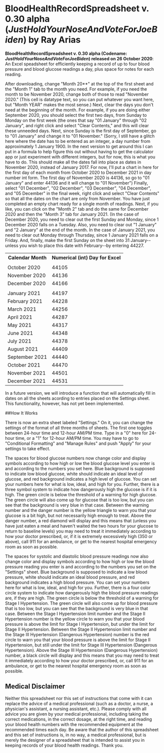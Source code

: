 # **BloodHealthRecordSpreadsheet v. 0.30 alpha (_JustHoldYourNoseAndVoteForJoeBiden_) by Ray Arias**
  
<p> <b>BloodHealthRecordSpreadsheet v. 0.30 alpha (Codename: <i>JustHoldYourNoseAndVoteForJoeBiden</i>) released on 26 October 2020</b>: An Excel speadsheet for efficiently keeping a record of up to four blood pressure and blood glucose readings a day, plus space for notes for each reading.</p>

<p>After downloading, change "Month 20**" at the top of the first sheet and the "Month 1" tab to the month you need. For example, if you need the month to be November 2020, change both of those to read "November 2020." (This cell is datatype text, so you can put whatever you want here, but "Month YEAR" makes the most sense.) Next, clear the days you don't need at the beginning of the month. For example, if you are doing either September 2020, you should select the first two days, from Sunday to Monday on the first week (the ones that say "01 January" through "02 January", and right click and select "Clear Contents," and this will clear these unneeded days. Next, since Sunday is the first day of September, go to "01 January" and change it to "01 November." (Sorry, I still have a glitch here where the date has to be entered as an integer, a day number from approximately 1 January 1900. In the next version to get around this I can put in a formula to help figure this out without having to get the calculator app or just experiment with different integers, but for now, this is what you have to do. This should make all the dates fall into place as dates in November 2020, instead of January 2017. For now, I'll put a chart in here for the first day of each month from October 2020 to December 2021 in day number int form. The first day of November 2020 is 44136, so go to "01 January" and enter 44136 and it will change to "01 November") Finally, select "01 December", "02 December", "03 December", "04 December", and "05 December" in the final week, right click and select "Clear Contents" so that all the dates on the chart are only from November. You have just completed an empty chart ready for a single month of readings. Next, if you like, you can click on the "Month 2" tab and do the same for December 2020 and then the "Month 3" tab for January 2021. (In the case of December 2020, you need to clear out the first Sunday and Monday, since 1 December 2020 falls on a Tuesday. Also, you need to clear out "1 January" and "2 January" at the end of the month. In the case of January 2021, you need to clear out Monday through Thursday, since 1 January 2021 falls on a Friday. And, finally, make the first Sunday on the sheet into 31 January--unless you wish to place this date with February--by entering 44227. </p>

<table>
<tr> <th>Calendar Month</th>           <th>Numerical (int) Day for Excel</th> </tr>
<tr> <td></td> <td></td> </tr>
<tr> <td>October 2020</td>                              <td>44105</td> </tr>
<tr> <td>November 2020</td>                             <td>44136</td> </tr>
<tr> <td>December 2020</td>                             <td>44166</td> </tr>
<tr> <td></td> <td></td> </tr>
<tr> <td>January 2021</td>                              <td>44197</td> </tr>
<tr> <td>February 2021</td>                             <td>44228</td> </tr>
<tr> <td>March 2021</td>                                <td>44256</td> </tr>
<tr> <td>April 2021</td>                                <td>44287</td> </tr>
<tr> <td>May 2021</td>                                  <td>44317</td> </tr>
<tr> <td>June 2021</td>                                 <td>44348</td> </tr>
<tr> <td>July 2021</td>                                 <td>44378</td> </tr>
<tr> <td>August 2021</td>                               <td>44409</td> </tr>
<tr> <td>September 2021</td>                            <td>44440</td> </tr>
<tr> <td>October 2021</td>                              <td>44470</td> </tr>
<tr> <td>November 2021</td>                             <td>44501</td> </tr>
<tr> <td>December 2021</td>                             <td>44531</td> </tr>
</table>

<p> In a future version, we will introduce a function that will automatically fill in dates on all the sheets acording to entries placed on the Settings sheet. This functionality, however, has not yet been implemented. </p>


##How It Works

<p> There is now an extra sheet labeled "Settings." On it, you can change the settings of the format of all three months of sheets. The first one toggles between 24-hour time and 12-hour AM/PM time. Type in a "0" here for 24-hour time, or a "1" for 12-hour AM/PM time. You may have to go to "Conditional Formatting" and "Manage Rules" and push "Apply" for your settings to take effect. </p>

<p> The spaces for blood glucose numbers now change color and display symbols according to how high or low the blood glucose level you enter is and according to the numbers you set here. Blue background is supposed to indicate low blood glucose, white should indicate an ideal level of glucose, and red background indicates a high level of glucose. You can set your numbers here for what is low, ideal, and high for you. Further, there is a three symbol system to indicate how dangerously high the glucose is if it is high. The green circle is below the threshold of a warning for high glucose. The green circle will also come up for glucose that is too low, but you can see that the background is very blue in that case. Between the warning number and the danger number is the yellow triangle to warn you that your glucose is a bit high, but not necessarily high enough to treat. Above the danger number, a red diamond will display and this means that (unless you have just eaten a meal and haven't waited the two hours for your glucose to return to baseline levels) you may need to treat it immediately according to how your doctor prescribed, or, if it is extremely excessively high (350 or above), call 911 for an ambulance, or get to the nearest hospital emergency room as soon as possible. </p>

<p> The spaces for systolic and diastolic blood pressure readings now also change color and display symbols according to how high or low the blood pressure reading you enter is and according to the numbers you set on the "Settings" sheet. Blue background is supposed to indicate a low blood pressure, white should indicate an ideal blood pressure, and red background indicates a high blood pressure. You can set your numbers here for what is low, ideal, and high for you. Further, there is a four color circle system to indicate how dangerously high the blood pressure readings are, if they are high. The green circle is below the threshold of a warning for Stage I Hypertension. The green circle will also come up for blood pressure that is too low, but you can see that the background is very blue in that case. Between the Stage I Hypertension limit number and the Stage II Hypertension number is the yellow circle to warn you that your blood pressure is above the limit for Stage I Hypertension, but under the limit for Stage II Hypertension. Between the Stage II Hypertension limit number and the Stage III Hypertension (Dangerous Hypertension) number is the red circle to warn you that your blood pressure is above the limit for Stage II Hypertension, but still under the limit for Stage III Hypertension (Dangerous Hypertension). Above the Stage III Hypertension (Dangerous Hypertension) number, a black circle will display and this means that you may need to treat it immediately according to how your doctor prescribed, or, call 911 for an ambulance, or get to the nearest hospital emergency room as soon as possible. </p>


## Medical Disclaimer

<p> Neither this spreadsheet nor this set of instructions that come with it can replace the advice of a medical professional (such as a doctor, a nurse, a physician's assistant, a nursing assistant, etc.). Please comply with all advice you are given by your medical professional, including taking the correct medications, in the correct dosage, at the right time, and reading your blood health numbers with the recommended equipment at the recommended times each day. Be aware that the author of this spreadsheet and this set of instructions is, in no way, a medical professional, but is merely the designer of a spreadsheet that is intended to assist you in keeping records of your blood health readings. Thank you. </p>
